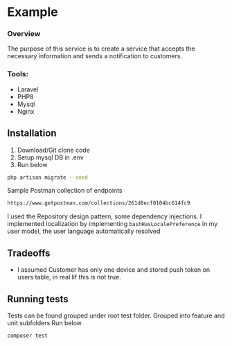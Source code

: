 # Example

### Overview
The purpose of this service is to create a service that accepts the necessary information and sends a notification to customers.

### Tools:

* Laravel
* PHP8
* Mysql
* Nginx

## Installation

1. Download/Git clone code
2. Setup mysql DB in .env
3. Run below
```bash
php artisan migrate --seed
```


Sample Postman collection of endpoints
```bash
https://www.getpostman.com/collections/261d8ecf0104bc614fc9
```

I used the Repository design pattern, some dependency injections. 
I implemented localization by implementing ```bashHasLocalePreference``` in my user model, the user language automatically resolved

## Tradeoffs

* I assumed Customer has only one device and stored push token on users table, in real lif this is not true.

## Running tests

Tests can be found grouped under root test folder. Grouped into feature and unit subfolders
Run below
```bash
composer test
```
